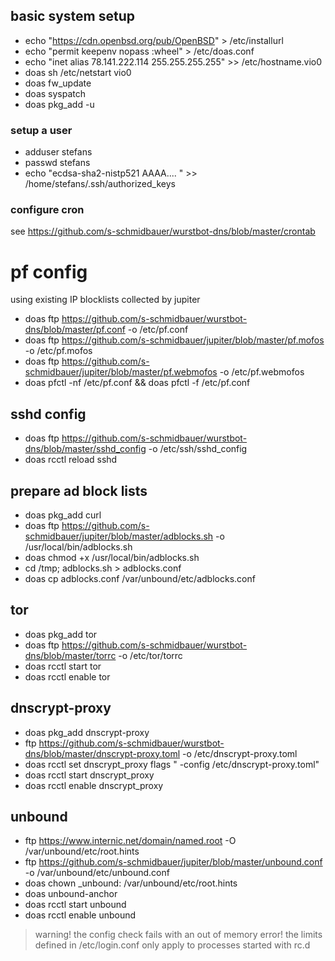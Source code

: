 ## basic system setup
* echo "https://cdn.openbsd.org/pub/OpenBSD" > /etc/installurl
* echo "permit keepenv nopass :wheel" > /etc/doas.conf
* echo "inet alias 78.141.222.114 255.255.255.255" >> /etc/hostname.vio0
* doas sh /etc/netstart vio0
* doas fw_update
* doas syspatch
* doas pkg_add -u

### setup a user
* adduser stefans
* passwd stefans
* echo "ecdsa-sha2-nistp521 AAAA.... " >> /home/stefans/.ssh/authorized_keys

### configure cron
see https://github.com/s-schmidbauer/wurstbot-dns/blob/master/crontab

# pf config
using existing IP blocklists collected by jupiter
* doas ftp https://github.com/s-schmidbauer/wurstbot-dns/blob/master/pf.conf -o /etc/pf.conf
* doas ftp https://github.com/s-schmidbauer/jupiter/blob/master/pf.mofos -o /etc/pf.mofos
* doas ftp https://github.com/s-schmidbauer/jupiter/blob/master/pf.webmofos -o /etc/pf.webmofos
* doas pfctl -nf /etc/pf.conf && doas pfctl -f /etc/pf.conf

## sshd config
* doas ftp https://github.com/s-schmidbauer/wurstbot-dns/blob/master/sshd_config -o /etc/ssh/sshd_config
* doas rcctl reload sshd

## prepare ad block lists
* doas pkg_add curl
* doas ftp https://github.com/s-schmidbauer/jupiter/blob/master/adblocks.sh -o /usr/local/bin/adblocks.sh
* doas chmod +x /usr/local/bin/adblocks.sh
* cd /tmp; adblocks.sh > adblocks.conf
* doas cp adblocks.conf /var/unbound/etc/adblocks.conf

## tor
* doas pkg_add tor
* doas ftp https://github.com/s-schmidbauer/wurstbot-dns/blob/master/torrc -o /etc/tor/torrc
* doas rcctl start tor
* doas rcctl enable tor

## dnscrypt-proxy 
* doas pkg_add dnscrypt-proxy
* ftp https://github.com/s-schmidbauer/wurstbot-dns/blob/master/dnscrypt-proxy.toml -o /etc/dnscrypt-proxy.toml
* doas rcctl set dnscrypt_proxy flags " -config /etc/dnscrypt-proxy.toml"
* doas rcctl start dnscrypt_proxy
* doas rcctl enable dnscrypt_proxy

## unbound 
* ftp https://www.internic.net/domain/named.root -O /var/unbound/etc/root.hints
* ftp https://github.com/s-schmidbauer/jupiter/blob/master/unbound.conf -o /var/unbound/etc/unbound.conf
* doas chown _unbound: /var/unbound/etc/root.hints
* doas unbound-anchor
* doas rcctl start unbound
* doas rcctl enable unbound

> warning! the config check fails with an out of memory error!
> the limits defined in /etc/login.conf only apply to processes started with rc.d
